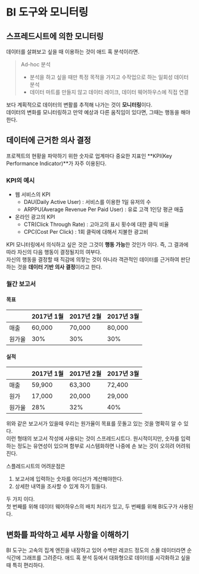 # BI 도구와 모니터링
## 스프레드시트에 의한 모니터링
데이터를 살펴보고 싶을 때 이용하는 것이 애드 혹 분석이라면.  
> Ad-hoc 분석  
> - 분석을 하고 싶을 때만 특정 목적을 가지고 수작업으로 하는 일회성 데이터 분석  
> - 데이터 마트를 만들지 않고 데이터 레이크, 데이터 웨어하우스에 직접 연결  

보다 계획적으로 데이터의 변활를 추적해 나가는 것이 **모니터링**이다.  
데이터의 변화를 모니터링하고 만약 예상과 다른 움직임이 있다면, 그때는 행동을 해야 한다.  

## 데이터에 근거한 의사 결정
프로젝트의 현황을 파악하기 위한 숫자로 업계마다 중요한 지표인 **KPI(Key Performance Indicator)**가 자주 이용된다.

### KPI의 예시
- 웹 서비스의 KPI
    - DAU(Daily Active User) : 서비스를 이용한 1일 유저의 수
    - ARPPU(Average Revenue Per Paid User) : 유료 고객 1인당 평균 매출
- 온라인 광고의 KPI
    - CTR(Click Through Rate) : 고아고의 표시 횟수에 대한 클릭 비율  
    - CPC(Cost Per Click) : 1회 클릭에 대해서 지불한 광고비

KPI 모니터링에서 의식하고 싶은 것은 그것이 **행동 가능**한 것인가 이다. 즉, 그 결과에 따라 자신의 다음 행동이 결정될지의 여부다.  
자신의 행동을 결정할 때 직감에 의잫는 것이 아니라 객관적인 데이터를 근거하여 판단하는 것을 **데이터 기반 의사 결정**이라고 한다.

### 월간 보고서
#### 목표
||2017년 1월|2017년 2월|2017년 3월|
|---|---|---|---|
|매출|60,000|70,000|80,000|
|원가율|30%|30%|30%|
#### 실적
||2017년 1월|2017년 2월|2017년 3월|
|---|---|---|---|
|매출|59,900|63,300|72,400|
|원가|17,000|20,000|29,000|
|원가율|28%|32%|40%|

위와 같은 보고서가 있을때 우리는 원가율이 목표를 웃돌고 있는 것을 명확히 알 수 있다.  
이런 형태의 보고서 작성에 사용되는 것이 스프레드시트다. 원시적이지만, 숫자를 입력하는 정도는 유연성이 있으며 함부로 시스템화하면 나중에 손 보는 것이 오히려 어려워진다.  

스플레드시트의 어려운점은 
1. 보고서에 입력하는 숫자를 어디선가 계산해야한다.
2. 상세한 내역을 조사할 수 있게 하기 힘들다.  

두 가지 이다.  
첫 번째를 위해 데이터 웨어하우스의 배치 처리가 있고, 두 번째를 위해 BI도구가 사용된다.  

## 변화를 파악하고 세부 사항을 이해하기
BI 도구는 고속의 집계 엔진을 내장하고 있어 수백만 레코드 정도의 스몰 데이터라면 순식간에 그래프를 그려준다. 애드 혹 분석 등에서 대화형으로 데이터를 시각화하고 싶을 때 특히 편리하다.  

